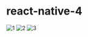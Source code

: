 # react-native-4

![1](https://user-images.githubusercontent.com/53627195/155530033-8cab8232-0164-49d2-9a4f-b65bd84711a6.PNG) ![2](https://user-images.githubusercontent.com/53627195/155530368-0653fb45-378d-4ad0-9894-6435a3f5822a.PNG) ![3](https://user-images.githubusercontent.com/53627195/155530406-dd5169f6-f554-4502-aa83-b1ce657c3ece.PNG)
